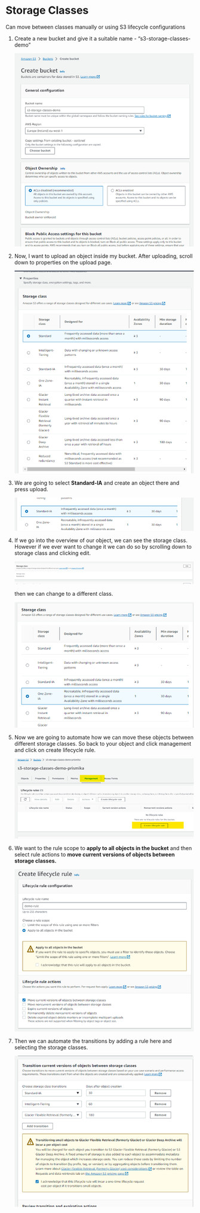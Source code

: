 # Storage Classes

Can move between classes manually or using S3 lifecycle configurations

1) Create a new bucket and give it a suitable name - “s3-storage-classes-demo”

    ![Untitled](images/Untitled%2050.png)

2) Now, I want to upload an object inside my bucket. After uploading, scroll down to properties on the upload page. 

    ![Untitled](images/Untitled%2051.png)

3)  We are going to select **Standard-IA** and create an object there and press upload. 

    ![Untitled](images/Untitled%2052.png)

4) If we go into the overview of our object, we can see the storage class. However if we ever want to change it we can do so by scrolling down to storage class and clicking edit. 

    ![Untitled](images/Untitled%2053.png)

    then we can change to a different class. 

    ![Untitled](images/Untitled%2054.png)

5) Now we are going to automate how we can move these objects between different storage classes. So back to your object and click management and click on create lifecycle rule. 

    ![Untitled](images/Untitled%2055.png)

6) We want to the rule scope to **apply to all objects in the bucket** and then select rule actions to **move current versions of objects between storage classes.**

    ![Untitled](images/Untitled%2056.png)

7) Then we can automate the transitions by adding a rule here and selecting the storage classes. 

    ![Untitled](images/Untitled%2057.png)